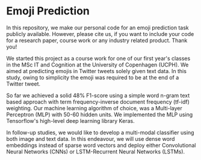 # Emoji Prediction

In this repository, we make our personal code for an emoji prediction task publicly available. However, please cite us, if you want to include your code for a research paper, course work or any industry related product. Thank you!

We started this project as a course work for one of our first year's classes in the MSc IT and Cognition at the University of Copenhagen (UCPH). We aimed at predicting emojis in Twitter tweets solely given text data. In this study, owing to simplicity the emoji was required to be at the end of a Twitter tweet.

So far we achieved a solid 48% F1-score using a simple word n-gram text based approach with term frequency-inverse document frequency (tf-idf) weighting. Our machine learning algorithm of choice, was a Multi-layer Perceptron (MLP) with 50-60 hidden units. We implemented the MLP using Tensorflow's high-level deep learning library Keras.

In follow-up studies, we would like to develop a multi-modal classifier using both image and text data. In this endeavour, we will use dense word embeddings instead of sparse word vectors and deploy either Convolutional Neural Networks (CNNs) or LSTM-Recurrent Neural Networks (LSTMs).
